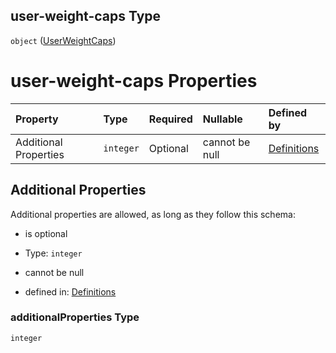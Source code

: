 ## user-weight-caps Type

`object` ([UserWeightCaps](definitions-definitions-relayergroup-properties-userweightcaps.md))

# user-weight-caps Properties

| Property              | Type      | Required | Nullable       | Defined by                                                                                                                                                                                                  |
| :-------------------- | :-------- | :------- | :------------- | :---------------------------------------------------------------------------------------------------------------------------------------------------------------------------------------------------------- |
| Additional Properties | `integer` | Optional | cannot be null | [Definitions](definitions-definitions-relayergroup-properties-userweightcaps-additionalproperties.md "definitions.schema.json#/definitions/relayer-group/properties/user-weight-caps/additionalProperties") |

## Additional Properties

Additional properties are allowed, as long as they follow this schema:



*   is optional

*   Type: `integer`

*   cannot be null

*   defined in: [Definitions](definitions-definitions-relayergroup-properties-userweightcaps-additionalproperties.md "definitions.schema.json#/definitions/relayer-group/properties/user-weight-caps/additionalProperties")

### additionalProperties Type

`integer`
